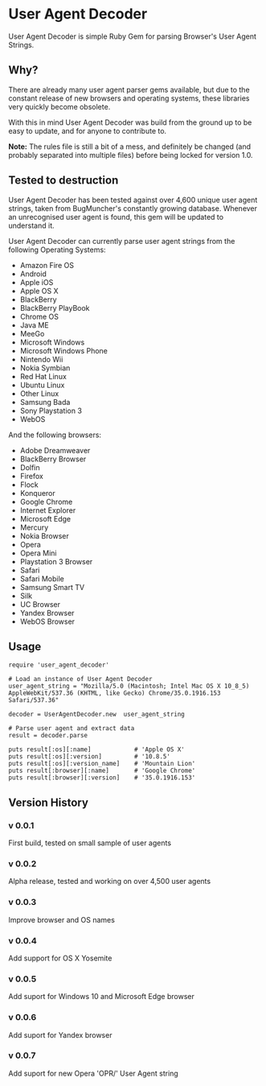 # User Agent Decoder

User Agent Decoder is simple Ruby Gem for parsing Browser's User Agent Strings. 

## Why?
There are already many user agent parser gems available, but due to the constant release of new browsers and operating systems, these libraries very quickly become obsolete.

With this in mind User Agent Decoder was build from the ground up to be easy to update, and for anyone to contribute to.

**Note:** The rules file is still a bit of a mess, and definitely be changed (and probably separated into multiple files) before being locked for version 1.0.

## Tested to destruction
User Agent Decoder has been tested against over 4,600 unique user agent strings, taken from BugMuncher's constantly growing database. Whenever an unrecognised user agent is found, this gem will be updated to understand it.

User Agent Decoder can currently parse user agent strings from the following Operating Systems:

 - Amazon Fire OS
 - Android
 - Apple iOS
 - Apple OS X
 - BlackBerry
 - BlackBerry PlayBook
 - Chrome OS
 - Java ME
 - MeeGo
 - Microsoft Windows
 - Microsoft Windows Phone
 - Nintendo Wii
 - Nokia Symbian
 - Red Hat Linux
 - Ubuntu Linux
 - Other Linux
 - Samsung Bada
 - Sony Playstation 3
 - WebOS

And the following browsers:

 - Adobe Dreamweaver
 - BlackBerry Browser
 - Dolfin
 - Firefox
 - Flock
 - Konqueror
 - Google Chrome
 - Internet Explorer
 - Microsoft Edge
 - Mercury
 - Nokia Browser
 - Opera
 - Opera Mini
 - Playstation 3 Browser
 - Safari
 - Safari Mobile
 - Samsung Smart TV
 - Silk
 - UC Browser
 - Yandex Browser
 - WebOS Browser

## Usage

    require 'user_agent_decoder'

    # Load an instance of User Agent Decoder
    user_agent_string = "Mozilla/5.0 (Macintosh; Intel Mac OS X 10_8_5) AppleWebKit/537.36 (KHTML, like Gecko) Chrome/35.0.1916.153 Safari/537.36"

    decoder = UserAgentDecoder.new  user_agent_string

    # Parse user agent and extract data
    result = decoder.parse

    puts result[:os][:name]            # 'Apple OS X'
    puts result[:os][:version]         # '10.8.5'
    puts result[:os][:version_name]    # 'Mountain Lion'
    puts result[:browser][:name]       # 'Google Chrome'
    puts result[:browser][:version]    # '35.0.1916.153'

## Version History
### v 0.0.1
First build, tested on small sample of user agents

### v 0.0.2
Alpha release, tested and working on over 4,500 user agents

### v 0.0.3
Improve browser and OS names

### v 0.0.4
Add support for OS X Yosemite

### v 0.0.5
Add suport for Windows 10 and Microsoft Edge browser

### v 0.0.6
Add suport for Yandex browser

### v 0.0.7
Add suport for new Opera 'OPR/' User Agent string